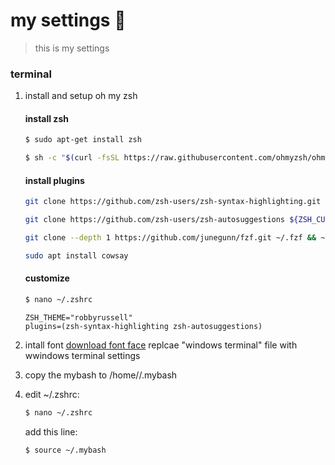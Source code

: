 # my settings 🍺

> this is my settings

### terminal

1. install and setup oh my zsh
    #### install zsh
    ```sh
    $ sudo apt-get install zsh
    ```
    ```sh
    $ sh -c "$(curl -fsSL https://raw.githubusercontent.com/ohmyzsh/ohmyzsh/master/tools/install.sh)"
    ```

    #### install plugins
    ```sh
    git clone https://github.com/zsh-users/zsh-syntax-highlighting.git ${ZSH_CUSTOM:-~/.oh-my-zsh/custom}/plugins/zsh-syntax-highlighting
    ```
    
    ```sh
    git clone https://github.com/zsh-users/zsh-autosuggestions ${ZSH_CUSTOM:-~/.oh-my-zsh/custom}/plugins/zsh-autosuggestions
    ```
    
    ```sh
    git clone --depth 1 https://github.com/junegunn/fzf.git ~/.fzf && ~/.fzf/install
    ```
    
    ```sh
    sudo apt install cowsay
    ```
    
    #### customize
    ```sh
    $ nano ~/.zshrc
    ```
    ```
    ZSH_THEME="robbyrussell"
    plugins=(zsh-syntax-highlighting zsh-autosuggestions)
    ```
2. intall font
    [download font face](https://github.com/powerline/fonts/tree/master/GoMono)
    replcae "windows terminal" file with wwindows terminal settings

3. copy the mybash to /home/<userName>/.mybash

4. edit ~/.zshrc:
    ```sh
    $ nano ~/.zshrc
    ```
    add this line:
    ```sh
    $ source ~/.mybash
    ```
    
